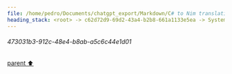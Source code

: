 ```yaml
---
file: /home/pedro/Documents/chatgpt_export/Markdown/C# to Nim translation.md
heading_stack: <root> -> c62d72d9-69d2-43a4-b2b8-661a1133e5ea -> System -> 5a0b0a56-d40a-4cbd-b9cd-723b26f630d1 -> System -> aaa29c1a-79ad-4c94-b557-f135da09a3d7 -> User -> d005864f-c7a0-487f-9627-1ff49abcab93 -> Assistant -> aaa2f9df-dd43-4caf-a6bc-ca77cac9e1c5 -> User -> a12fb9a7-62bb-46e0-a9a8-7fc51c7009da -> Assistant -> 69aab37f-d4ee-41f7-a789-7eca71c005cf -> Tool -> bcf1cfdc-39cd-4551-9d06-ede27de04b48 -> Assistant -> aaa2edf5-0b42-49f8-a5c0-a97c5bee9d91 -> User -> a351ab8e-baee-4d92-8de9-a38813279c94 -> Assistant -> bfb434b3-33f7-4d1f-afb1-da19223bb5da -> Tool -> 5bebe040-e653-49aa-b6a9-c738d439c220 -> Assistant -> aaa2cc40-b6be-42db-b14f-af5b8e6c4752 -> User -> b6440f7e-f8f7-40e7-b3d2-9c1067444115 -> Assistant -> 57d49298-8d7b-412b-9810-43e526a4586c -> Assistant -> 473031b3-912c-48e4-b8ab-a5c6c44e1d01
---
```

###### 473031b3-912c-48e4-b8ab-a5c6c44e1d01
[parent ⬆️](#57d49298-8d7b-412b-9810-43e526a4586c)

